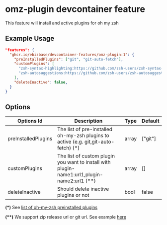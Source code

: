 # omz-plugin devcontainer feature

This feature will install and active plugins for oh my zsh

## Example Usage

```json
"features": {
  "ghcr.io/ebizbase/devcontainer-features/omz-plugin:1": {
    "preInstalledPlugins": ["git", "git-auto-fetch"],
    "customPlugins": [
      "zsh-syntax-highlighting:https://github.com/zsh-users/zsh-syntax-highlighting.git",
      "zsh-autosuggestions:https://github.com/zsh-users/zsh-autosuggestions/archive/refs/tags/v0.7.1.zip"
    ],
    "deleteInactive": false, 
  }
}
```

## Options

| Options Id          | Description                                                                                   | Type  | Default |
| ------------------- | --------------------------------------------------------------------------------------------- | ----- | ------- |
| preInstalledPlugins | The list of pre-installed oh-my-zsh plugins to active (e.g. git,git-auto-fetch) (\*)          | array | ["git"] |
| customPlugins       | The list of custom plugin you want to install with plugin-name1:url1,plugin-name2:url1 (\*\*) | array | []      |
| deleteInactive      | Should delete inactive plugins or not                                                         | bool  | false   |

**(\*)** See [list of oh-my-zsh preinstalled plugins](https://github.com/ohmyzsh/ohmyzsh/wiki/plugins)

**(\*\*)** We support zip release url or git url. See example [here](https://github.com/ebizbase/dev-infras/blob/main/devcontainer-images/base-devcontainer/devcontainer.json)
